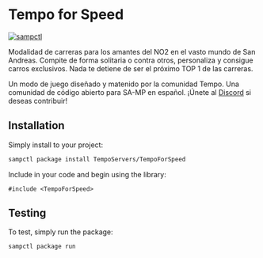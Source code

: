 # Tempo for Speed

[![sampctl](https://img.shields.io/badge/sampctl-TempoForSpeed-2f2f2f.svg?style=for-the-badge)](https://github.com/TempoServers/TempoForSpeed)

Modalidad de carreras para los amantes del NO2 en el vasto mundo de San Andreas.
Compite de forma solitaria o contra otros, personaliza y consigue carros exclusivos.
Nada te detiene de ser el próximo TOP 1 de las carreras.

Un modo de juego diseñado y matenido por la comunidad Tempo. Una comunidad de código
abierto para SA-MP en español. ¡Únete al [Discord](https://discord.gg/W3zmRQjtYF) si 
deseas contribuir!

## Installation

Simply install to your project:

```bash
sampctl package install TempoServers/TempoForSpeed
```

Include in your code and begin using the library:

```pawn
#include <TempoForSpeed>
```

## Testing

<!--
Depending on whether your package is tested via in-game "demo tests" or
y_testing unit-tests, you should indicate to readers what to expect below here.
-->

To test, simply run the package:

```bash
sampctl package run
```
